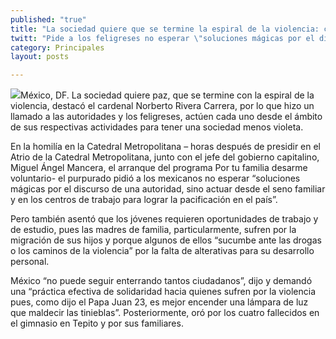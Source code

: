```yaml
---
published: "true"
title: "La sociedad quiere que se termine la espiral de la violencia: cardenal Rivera"
twitt: "Pide a los feligreses no esperar \"soluciones mágicas por el discurso de una autoridad, sino actuar desde el seno familiar y los centros de trabajo para lograr la pacificación del país\". "
category: Principales
layout: posts

---
```


![](http://i.imgur.com/P5J0WqRm.jpg)México, DF. La sociedad quiere paz, que se termine con la espiral de la violencia, destacó el cardenal Norberto Rivera Carrera, por lo que hizo un llamado a las autoridades y los feligreses, actúen cada uno desde el ámbito de sus respectivas actividades para tener una sociedad menos violeta.

En la homilía en la Catedral Metropolitana – horas después de presidir en el Atrio de la Catedral Metropolitana, junto con el jefe del gobierno capitalino, Miguel Ángel Mancera, el arranque del programa Por tu familia desarme voluntario- el purpurado pidió a los mexicanos no esperar “soluciones mágicas por el discurso de una autoridad, sino actuar desde el seno familiar y en los centros de trabajo para lograr la pacificación en el país”.

Pero también asentó que los jóvenes requieren oportunidades de trabajo y de estudio, pues las madres de familia, particularmente, sufren por la migración de sus hijos y porque algunos de ellos “sucumbe ante las drogas o los caminos de la violencia” por la falta de alterativas para su desarrollo personal.

México “no puede seguir enterrando tantos ciudadanos”, dijo y demandó una “práctica efectiva de solidaridad hacia quienes sufren por la violencia pues, como dijo el Papa Juan 23, es mejor encender una lámpara de luz que maldecir las tinieblas”. Posteriormente, oró por los cuatro fallecidos en el gimnasio en Tepito y por sus familiares.
